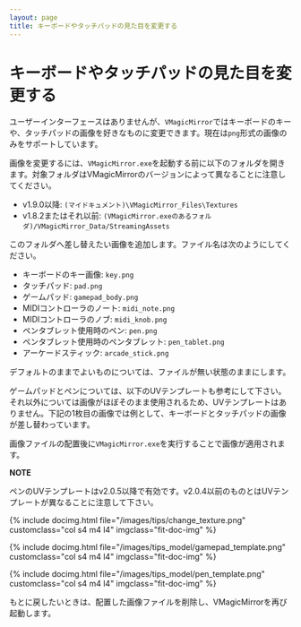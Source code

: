 ```yaml
---
layout: page
title: キーボードやタッチパッドの見た目を変更する
---
```


# キーボードやタッチパッドの見た目を変更する

ユーザーインターフェースはありませんが、`VMagicMirror`ではキーボードのキーや、タッチパッドの画像を好きなものに変更できます。現在は`png`形式の画像のみをサポートしています。

画像を変更するには、`VMagicMirror.exe`を起動する前に以下のフォルダを開きます。対象フォルダはVMagicMirrorのバージョンによって異なることに注意してください。

<div class="doc-ul" markdown="1">

- v1.9.0以降: `(マイドキュメント)\VMagicMirror_Files\Textures`
- v1.8.2またはそれ以前: `(VMagicMirror.exeのあるフォルダ)/VMagicMirror_Data/StreamingAssets`

</div>


このフォルダへ差し替えたい画像を追加します。ファイル名は次のようにしてください。

* キーボードのキー画像: `key.png`
* タッチパッド: `pad.png`
* ゲームパッド: `gamepad_body.png`
* MIDIコントローラのノート: `midi_note.png`
* MIDIコントローラのノブ: `midi_knob.png`
* ペンタブレット使用時のペン: `pen.png`
* ペンタブレット使用時のペンタブレット: `pen_tablet.png`
* アーケードスティック: `arcade_stick.png`

デフォルトのままでよいものについては、ファイルが無い状態のままにします。

ゲームパッドとペンについては、以下のUVテンプレートも参考にして下さい。それ以外については画像がほぼそのまま使用されるため、UVテンプレートはありません。下記の1枚目の画像では例として、キーボードとタッチパッドの画像が差し替わっています。

画像ファイルの配置後に`VMagicMirror.exe`を実行することで画像が適用されます。

<div class="note-area" markdown="1">

**NOTE**

ペンのUVテンプレートはv2.0.5以降で有効です。v2.0.4以前のものとはUVテンプレートが異なることに注意して下さい。

</div>

<div class="row">

{% include docimg.html file="/images/tips/change_texture.png" customclass="col s4 m4 l4" imgclass="fit-doc-img" %}

{% include docimg.html file="/images/tips_model/gamepad_template.png" customclass="col s4 m4 l4" imgclass="fit-doc-img" %}

{% include docimg.html file="/images/tips_model/pen_template.png" customclass="col s4 m4 l4" imgclass="fit-doc-img" %}

</div>

もとに戻したいときは、配置した画像ファイルを削除し、VMagicMirrorを再び起動します。
